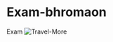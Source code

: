# Exam-bhromaon
Exam
![Travel-More](https://user-images.githubusercontent.com/92138636/143772254-c7ce49f7-3c2b-4742-995b-c583011410a0.jpg)
